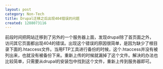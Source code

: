 ```yaml
---
layout: post
category: Non-Tech
title: Drupal迁移之后出现404错误的问题
created: 1288073116
---
```


前段时间把网站迁移到了另外的一个服务器上面，发现drupal除了首页面之外，访问其它页面都出现404的错误。出现这个错误的原因很简单，是因为缺少了根目录下面的.htaccess文件。当用FTP工具进行备份的时候，这个.htaccess并没有被列出来，也就没有被备份下来。重新上传的时候就漏掉了这个文件。解决的办法也比较简单，只需要从drupal的安装包中找到这个文件，重新上传到服务器即可。
